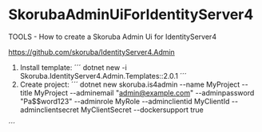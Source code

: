 # SkorubaAdminUiForIdentityServer4

TOOLS - How to create a Skoruba Admin Ui for IdentityServer4


https://github.com/skoruba/IdentityServer4.Admin



1. Install template:
´´´
dotnet new -i Skoruba.IdentityServer4.Admin.Templates::2.0.1
´´´
2. Create project:
´´´
dotnet new skoruba.is4admin --name MyProject --title MyProject --adminemail "admin@example.com" --adminpassword "Pa$$word123" --adminrole MyRole --adminclientid MyClientId --adminclientsecret MyClientSecret --dockersupport true

´´´
